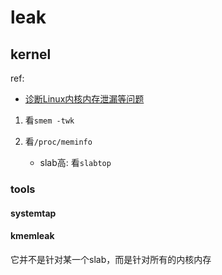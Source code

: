 # leak
## kernel
ref:
- [诊断Linux内核内存泄漏等问题](https://zhuanlan.zhihu.com/p/551624495)

1. 看`smem -twk`
1. 看`/proc/meminfo`

    - slab高: 看`slabtop`

### tools

#### systemtap
#### kmemleak
它并不是针对某一个slab，而是针对所有的内核内存